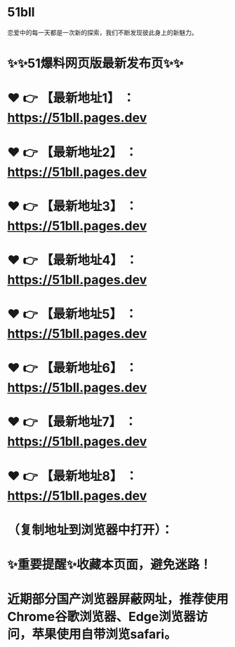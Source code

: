 # 51bll
恋爱中的每一天都是一次新的探索，我们不断发现彼此身上的新魅力。

# ✨✨51爆料网页版最新发布页✨✨
# ❤️ 👉 【最新地址1】 ：https://51bll.pages.dev
# ❤️ 👉 【最新地址2】 ：https://51bll.pages.dev
# ❤️ 👉 【最新地址3】 ：https://51bll.pages.dev
# ❤️ 👉 【最新地址4】 ：https://51bll.pages.dev
# ❤️ 👉 【最新地址5】 ：https://51bll.pages.dev
# ❤️ 👉 【最新地址6】 ：https://51bll.pages.dev
# ❤️ 👉 【最新地址7】 ：https://51bll.pages.dev
# ❤️ 👉 【最新地址8】 ：https://51bll.pages.dev
# （复制地址到浏览器中打开）：
# ✨重要提醒✨收藏本页面，避免迷路！
# 近期部分国产浏览器屏蔽网址，推荐使用Chrome谷歌浏览器、Edge浏览器访问，苹果使用自带浏览safari。
